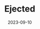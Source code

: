---
layout: comic
date: 2023-09-10
title: Ejected
categories: page
number: 26
permalink: /read/26
image: /pages/rm_026.webp
---